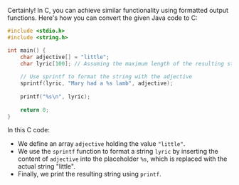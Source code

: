  Certainly! In C, you can achieve similar functionality using formatted output functions. Here's how you can convert the given Java code to C:

```c
#include <stdio.h>
#include <string.h>

int main() {
    char adjective[] = "little";
    char lyric[100]; // Assuming the maximum length of the resulting string will not exceed 100 characters
    
    // Use sprintf to format the string with the adjective
    sprintf(lyric, "Mary had a %s lamb", adjective);
    
    printf("%s\n", lyric);
    
    return 0;
}
```

In this C code:
- We define an array `adjective` holding the value `"little"`.
- We use the `sprintf` function to format a string `lyric` by inserting the content of `adjective` into the placeholder `%s`, which is replaced with the actual string "little".
- Finally, we print the resulting string using `printf`.
